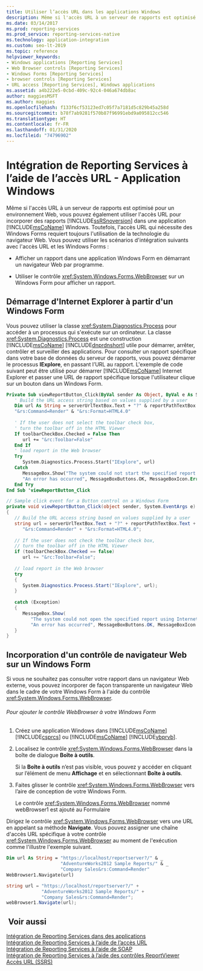 ```yaml
---
title: Utiliser l’accès URL dans les applications Windows
description: Même si l'accès URL à un serveur de rapports est optimisé pour un environnement web, vous pouvez également utiliser l'accès URL pour incorporer des rapports Reporting Services dans une application Windows.
ms.date: 03/14/2017
ms.prod: reporting-services
ms.prod_service: reporting-services-native
ms.technology: application-integration
ms.custom: seo-lt-2019
ms.topic: reference
helpviewer_keywords:
- Windows applications [Reporting Services]
- Web Browser controls [Reporting Services]
- Windows Forms [Reporting Services]
- browser controls [Reporting Services]
- URL access [Reporting Services], Windows applications
ms.assetid: a4b222e5-0cbd-409c-92c4-046a674db8ac
author: maggiesMSFT
ms.author: maggies
ms.openlocfilehash: f133f6cf53123ed7c05f7a7181d5c829b45a258d
ms.sourcegitcommit: b78f7ab9281f570b87f96991ebd9a095812cc546
ms.translationtype: HT
ms.contentlocale: fr-FR
ms.lasthandoff: 01/31/2020
ms.locfileid: "74796902"
---
```

# <a name="integrating-reporting-services-using-url-access---windows-application"></a>Intégration de Reporting Services à l’aide de l’accès URL - Application Windows
  Même si l'accès URL à un serveur de rapports est optimisé pour un environnement Web, vous pouvez également utiliser l'accès URL pour incorporer des rapports [!INCLUDE[ssRSnoversion](../../includes/ssrsnoversion-md.md)] dans une application [!INCLUDE[msCoName](../../includes/msconame-md.md)] Windows. Toutefois, l'accès URL qui nécessite des Windows Forms requiert toujours l'utilisation de la technologie du navigateur Web. Vous pouvez utiliser les scénarios d'intégration suivants avec l'accès URL et les Windows Forms :  
  
-   Afficher un rapport dans une application Windows Form en démarrant un navigateur Web par programme.  
  
-   Utiliser le contrôle <xref:System.Windows.Forms.WebBrowser> sur un Windows Form pour afficher un rapport.  
  
## <a name="starting-internet-explorer-from-a-windows-form"></a>Démarrage d'Internet Explorer à partir d'un Windows Form  
 Vous pouvez utiliser la classe <xref:System.Diagnostics.Process> pour accéder à un processus qui s'exécute sur un ordinateur. La classe <xref:System.Diagnostics.Process> est une construction [!INCLUDE[msCoName](../../includes/msconame-md.md)] [!INCLUDE[dnprdnshort](../../includes/dnprdnshort-md.md)] utile pour démarrer, arrêter, contrôler et surveiller des applications. Pour consulter un rapport spécifique dans votre base de données du serveur de rapports, vous pouvez démarrer le processus **IExplore**, en passant l’URL au rapport. L'exemple de code suivant peut être utilisé pour démarrer [!INCLUDE[msCoName](../../includes/msconame-md.md)] Internet Explorer et passer une URL de rapport spécifique lorsque l'utilisateur clique sur un bouton dans un Windows Form.  
  
```vb  
Private Sub viewReportButton_Click(ByVal sender As Object, ByVal e As System.EventArgs) Handles viewReportButton.Click  
   ' Build the URL access string based on values supplied by a user  
   Dim url As String = serverUrlTextBox.Text + "?" & reportPathTextBox.Text & _  
   "&rs:Command=Render" & "&rs:Format=HTML4.0"  
  
   ' If the user does not select the toolbar check box,  
   ' turn the toolbar off in the HTML Viewer  
   If toolbarCheckBox.Checked = False Then  
      url += "&rc:Toolbar=False"  
   End If  
   ' load report in the Web browser  
   Try  
      System.Diagnostics.Process.Start("IExplore", url)  
   Catch  
      MessageBox.Show("The system could not start the specified report using Internet Explorer.", _  
      "An error has occurred", MessageBoxButtons.OK, MessageBoxIcon.Error)  
   End Try  
End Sub 'viewReportButton_Click  
```  
  
```csharp  
// Sample click event for a Button control on a Windows Form  
private void viewReportButton_Click(object sender, System.EventArgs e)  
{  
   // Build the URL access string based on values supplied by a user  
   string url = serverUrlTextBox.Text + "?" + reportPathTextBox.Text +  
      "&rs:Command=Render" + "&rs:Format=HTML4.0";  
  
   // If the user does not check the toolbar check box,  
   // turn the toolbar off in the HTML Viewer  
   if (toolbarCheckBox.Checked == false)  
      url += "&rc:Toolbar=False";  
  
   // load report in the Web browser  
   try  
   {  
      System.Diagnostics.Process.Start("IExplore", url);  
   }  
  
   catch (Exception)  
   {  
      MessageBox.Show(  
         "The system could not open the specified report using Internet Explorer.",   
         "An error has occurred", MessageBoxButtons.OK, MessageBoxIcon.Error);  
   }  
}  
```  
  
## <a name="embedding-a-browser-control-on-a-windows-form"></a>Incorporation d'un contrôle de navigateur Web sur un Windows Form  
 Si vous ne souhaitez pas consulter votre rapport dans un navigateur Web externe, vous pouvez incorporer de façon transparente un navigateur Web dans le cadre de votre Windows Form à l'aide du contrôle <xref:System.Windows.Forms.WebBrowser>.  
  
###### <a name="to-add-the-webbrowser-control-to-your-windows-form"></a>Pour ajouter le contrôle WebBrowser à votre Windows Form  
  
1.  Créez une application Windows dans [!INCLUDE[msCoName](../../includes/msconame-md.md)] [!INCLUDE[csprcs](../../includes/csprcs-md.md)] ou [!INCLUDE[msCoName](../../includes/msconame-md.md)] [!INCLUDE[vbprvb](../../includes/vbprvb-md.md)].  
  
2.  Localisez le contrôle <xref:System.Windows.Forms.WebBrowser> dans la boîte de dialogue **Boîte à outils**.  
  
     Si la **Boîte à outils** n’est pas visible, vous pouvez y accéder en cliquant sur l’élément de menu **Affichage** et en sélectionnant **Boîte à outils**.  
  
3.  Faites glisser le contrôle <xref:System.Windows.Forms.WebBrowser> vers l’aire de conception de votre Windows Form.  
  
     Le contrôle <xref:System.Windows.Forms.WebBrowser> nommé webBrowser1 est ajouté au Formulaire  
  
 Dirigez le contrôle <xref:System.Windows.Forms.WebBrowser> vers une URL en appelant sa méthode **Navigate**. Vous pouvez assigner une chaîne d'accès URL spécifique à votre contrôle <xref:System.Windows.Forms.WebBrowser> au moment de l'exécution comme l'illustre l'exemple suivant.  
  
```vb  
Dim url As String = "https://localhost/reportserver?/" & _  
                    "AdventureWorks2012 Sample Reports/" & _  
                    "Company Sales&rs:Command=Render"  
WebBrowser1.Navigate(url)  
```  
  
```csharp  
string url = "https://localhost/reportserver?/" +  
             "AdventureWorks2012 Sample Reports/" +  
             "Company Sales&rs:Command=Render";  
webBrowser1.Navigate(url);  
```  
  
## <a name="see-also"></a> Voir aussi  
 [Intégration de Reporting Services dans des applications](../../reporting-services/application-integration/integrating-reporting-services-into-applications.md)   
 [Intégration de Reporting Services à l’aide de l’accès URL](../../reporting-services/application-integration/integrating-reporting-services-using-url-access.md)   
 [Intégration de Reporting Services à l’aide de SOAP](../../reporting-services/application-integration/integrating-reporting-services-using-soap.md)   
 [Intégration de Reporting Services à l’aide des contrôles ReportViewer](../../reporting-services/application-integration/integrating-reporting-services-using-reportviewer-controls.md)   
 [Accès URL &#40;SSRS&#41;](../../reporting-services/url-access-ssrs.md)  
  
  
